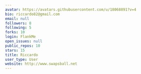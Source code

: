 ```yaml
---
avatar: https://avatars.githubusercontent.com/u/18068891?v=4
bio: riccardo82@gmail.com
email: null
followers: 8
following: 5
forks: 10
login: FlankMe
open_issues: null
public_repos: 10
stars: 15
title: Riccardo
user_type: User
website: http://www.swapsball.net
---
```

